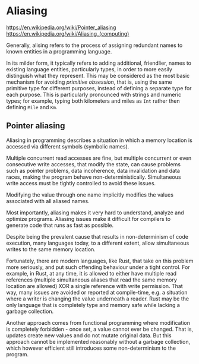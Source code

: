 # Aliasing

https://en.wikipedia.org/wiki/Pointer_aliasing
https://en.wikipedia.org/wiki/Aliasing_(computing)

Generally, alising refers to the process of assigning redundant names to known entities in a programming language.

In its milder form, it typically refers to adding additional, friendlier, names to existing language entities, particularly types, in order to more easily distinguish what they represent. This may be considered as the most basic mechanism for avoiding *primitive obsession*, that is, using the same primitive type for different purposes, instead of defining a separate type for each purpose. This is particularly pronounced with strings and numeric types; for example, typing both kilometers and miles as `Int` rather then defining `Mile` and `Km`. 



## Pointer aliasing

Aliasing in programming describes a situation in which a memory location is accessed via different symbols (symbolic names).

Multiple concurrent read accesses are fine, but multiple concurrent or even consecutive write accesses, that modify the state, can cause problems such as pointer problems, data incoherence, data invalidation and data races, making the program behave non-deterministically. Simultaneous write access must be tightly controlled to avoid these issues.

Modifying the value through one name implicitly modifies the values associated with all aliased names.

Most importantly, aliasing makes it very hard to understand, analyze and optimize programs. Aliasing issues make it difficult for compilers to generate code that runs as fast as possible.

Despite being the prevalent cause that results in non-determinism of code execution, many languages today, to a different extent, allow simultaneous writes to the same memory location.

Fortunately, there are modern languages, like Rust, that take on this problem more seriously, and put such offending behaviour under a tight control. For example, in Rust, at any time, it is allowed to either have multiple read references (multiple simultaneous aliases that read the same memory location are allowed) XOR a single reference with write permission. That way, many issues are avoided or reported at compile-time, e.g. a situation where a writer is changing the value underneath a reader. Rust may be the only language that is completely type and memory safe while lacking a garbage collection.

Another approach comes from functional programming where modification is completely forbidden - once set, a value cannot ever be changed. That is, updates create new values and do not mutate original data. But this approach cannot be implemented reasonably without a garbage collection, which however efficient still introduces some non-determinism to the program.
